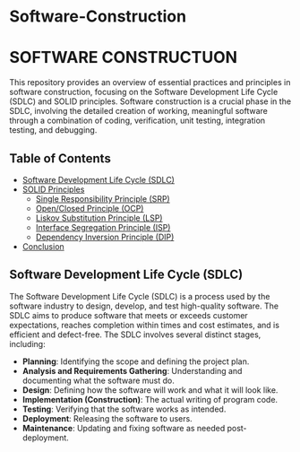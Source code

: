 # Software-Construction
# SOFTWARE CONSTRUCTUON 
This repository provides an overview of essential practices and principles in software 
construction, focusing on the Software Development Life Cycle (SDLC) and SOLID principles. Software construction is a crucial phase in the SDLC, involving the detailed creation of working, meaningful software through a combination of coding, verification, unit testing, integration testing, and debugging.
<br />


## Table of Contents
- [Software Development Life Cycle (SDLC)](#software-development-life-cycle-sdlc)
- [SOLID Principles](#solid-principles)
  - [Single Responsibility Principle (SRP)](#single-responsibility-principle-srp)
  - [Open/Closed Principle (OCP)](#openclosed-principle-ocp)
  - [Liskov Substitution Principle (LSP)](#liskov-substitution-principle-lsp)
  - [Interface Segregation Principle (ISP)](#interface-segregation-principle-isp)
  - [Dependency Inversion Principle (DIP)](#dependency-inversion-principle-dip)
- [Conclusion](#conclusion)

## Software Development Life Cycle (SDLC)
The Software Development Life Cycle (SDLC) is a process used by the software industry to design, develop, and test high-quality software. The SDLC aims to produce software that meets or exceeds customer expectations, reaches completion within times and cost estimates, and is efficient and defect-free. The SDLC involves several distinct stages, including:

- **Planning**: Identifying the scope and defining the project plan.
- **Analysis and Requirements Gathering**: Understanding and documenting what the software must do.
- **Design**: Defining how the software will work and what it will look like.
- **Implementation (Construction)**: The actual writing of program code.
- **Testing**: Verifying that the software works as intended.
- **Deployment**: Releasing the software to users.
- **Maintenance**: Updating and fixing software as needed post-deployment.